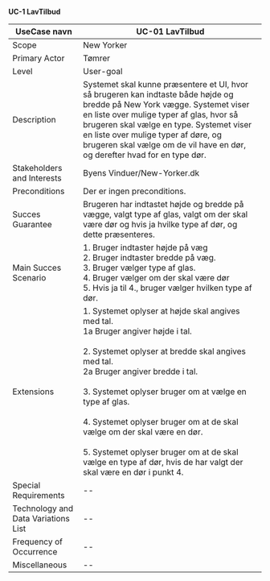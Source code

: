 
**UC-1 LavTilbud**

UseCase navn | UC-01 LavTilbud | 
-------------| -------------------------------| 
Scope        | New Yorker
Primary Actor| Tømrer
Level        | User-goal
Description  | Systemet skal kunne præsentere et UI, hvor så brugeren kan indtaste både højde og bredde på New York vægge. Systemet viser en liste over mulige typer af glas, hvor så brugeren skal vælge en type. Systemet viser en liste over mulige typer af døre, og brugeren skal vælge om de vil have en dør, og derefter hvad for en type dør.
Stakeholders and Interests  | Byens Vinduer/New-Yorker.dk
Preconditions  |  Der er ingen preconditions.
Succes Guarantee  |  Brugeren har indtastet højde og bredde på vægge, valgt type af glas, valgt om der skal være dør og hvis ja hvilke type af dør, og dette præsenteres. 
Main Succes Scenario  | 1. Bruger indtaster højde på væg <br> 2. Bruger indtaster bredde på væg. <br> 3. Bruger vælger type af glas. <br> 4. Bruger vælger om der skal være dør <br> 5. Hvis ja til 4., bruger vælger hvilken type af dør.
Extensions  | 1. Systemet oplyser at højde skal angives med tal. <br> 1a Bruger angiver højde i tal. <br> <br> 2. Systemet oplyser at bredde skal angives med tal. <br> 2a Bruger angiver bredde i tal. <br> <br> 3. Systemet oplyser bruger om at vælge en type af glas. <br> <br> 4. Systemet oplyser bruger om at de skal vælge om der skal være en dør. <br><br> 5. Systemet oplyser bruger om at de skal vælge en type af dør, hvis de har valgt der skal være en dør i punkt 4. 
Special Requirements  | --
Technology and Data Variations List  | --
Frequency of Occurrence  | --
Miscellaneous  | --
